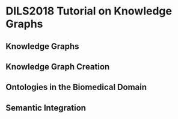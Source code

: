 # DILS2018 Tutorial on Knowledge Graphs

## Knowledge Graphs 

## Knowledge Graph Creation 

## Ontologies in the Biomedical Domain

## Semantic Integration
